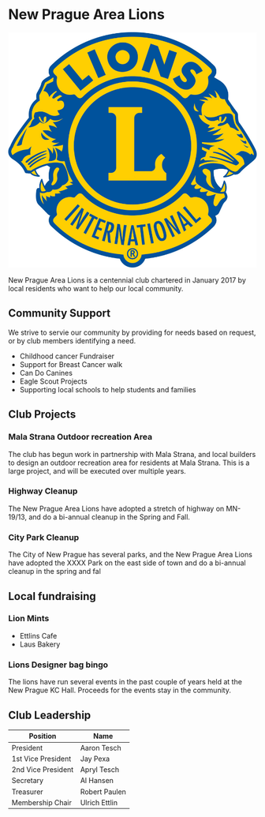 # New Prague Area Lions

![](images/lionlogo_2c.jpg)

<!-- <img src="images/lionlogo_2c.jpg" height="250: width="250" /> -->

New Prague Area Lions is a centennial club chartered in January 2017 by local residents who want to help our local community.

## Community Support

We strive to servie our community by providing for needs based on request, or by club members identifying a need.
- Childhood cancer Fundraiser
- Support for Breast Cancer walk
- Can Do Canines
- Eagle Scout Projects
- Supporting local schools to help students and families

## Club Projects

### Mala Strana Outdoor recreation Area
The club has begun work in partnership with Mala Strana, and local builders to design an outdoor recreation area for residents at Mala Strana.  This is a large project, and will be executed over multiple years.

### Highway Cleanup

The New Prague Area Lions have adopted a stretch of highway on MN-19/13, and do a bi-annual cleanup in the Spring and Fall. 

### City Park Cleanup

The City of New Prague has several parks, and the New Prague Area Lions have adopted the XXXX Park on the east side of town and do a bi-annual cleanup in the spring and fal

## Local fundraising

### Lion Mints
- Ettlins Cafe
- Laus Bakery 

### Lions Designer bag bingo
The lions have run several events in the past couple of years held at the New Prague KC Hall.  Proceeds for the events stay in the community.

## Club Leadership

| Position | Name |
| --------- | ------------ |
| President | Aaron Tesch |
| 1st Vice President | Jay Pexa |
| 2nd Vice President | Apryl Tesch |
| Secretary | Al Hansen |
| Treasurer | Robert Paulen |
| Membership Chair | Ulrich Ettlin |
